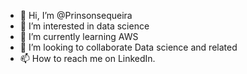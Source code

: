 - 👋 Hi, I’m @Prinsonsequeira
- 👀 I’m interested in data science
- 🌱 I’m currently learning AWS
- 💞️ I’m looking to collaborate Data science and related
- 📫 How to reach me on LinkedIn.
<!---
Prinsonsequeira/Prinsonsequeira is a ✨ special ✨ repository because its `README.md` (this file) appears on your GitHub profile.
You can click the Preview link to take a look at your changes.
--->
